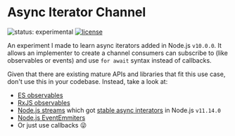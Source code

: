 # Async Iterator Channel

![status: experimental](https://badgen.net/badge/status/experimental/yellow)
[![license](https://badgen.net/badge/license/MIT/blue)](/LICENSE)

An experiment I made to learn async iterators added in Node.js `v10.0.0`. It allows an implementer to create a channel consumers can subscribe to (like observables or events) and use `for await` syntax instead of callbacks.

Given that there are existing mature APIs and libraries that fit this use case, don't use this in your codebase. Instead, take a look at:

- [ES observables](https://github.com/tc39/proposal-observable)
- [RxJS observables](https://rxjs-dev.firebaseapp.com)
- [Node.js streams](https://nodejs.org/api/stream.html) which got [stable async interators](https://nodejs.org/api/stream.html#stream_readable_symbol_asynciterator) in Node.js `v11.14.0`
- [Node.js EventEmmiters](https://nodejs.org/api/events.html)
- Or just use callbacks 😜
